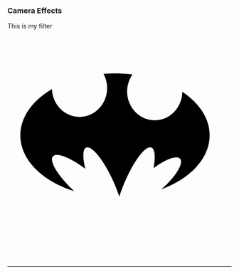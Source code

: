 ### Camera Effects

This is my filter
<?xml version="1.0" encoding="UTF-8" standalone="no"?>
<!DOCTYPE svg PUBLIC "-//W3C//DTD SVG 1.1//EN" "http://www.w3.org/Graphics/SVG/1.1/DTD/svg11.dtd">
<svg version="1.1" xmlns="http://www.w3.org/2000/svg" xmlns:xlink="http://www.w3.org/1999/xlink" preserveAspectRatio="xMidYMid meet" viewBox="0 0 640 640" width="640" height="640"><defs><path d="M329.23 107.52L340.13 108.24L350.9 109.24L357.09 109.99L357.01 110.09L355.27 112.67L353.62 115.33L352.06 118.06L350.6 120.85L349.25 123.71L348 126.63L346.86 129.61L345.83 132.64L344.9 135.72L344.1 138.86L343.41 142.05L342.84 145.28L342.39 148.55L342.07 151.86L341.87 155.21L341.81 158.59L341.87 161.98L342.07 165.33L342.39 168.64L342.84 171.91L343.41 175.14L344.1 178.33L344.9 181.46L345.83 184.55L346.86 187.58L348 190.56L349.25 193.48L350.6 196.34L352.06 199.13L353.62 201.86L355.27 204.52L357.01 207.1L358.85 209.61L360.78 212.05L362.79 214.4L364.89 216.68L367.07 218.86L369.32 220.96L371.66 222.97L374.07 224.89L376.55 226.71L379.1 228.43L381.71 230.06L384.39 231.57L387.13 232.99L389.93 234.29L392.78 235.48L395.69 236.56L398.65 237.52L401.65 238.36L404.71 239.08L407.8 239.67L410.94 240.14L414.12 240.48L417.33 240.68L420.57 240.75L423.82 240.68L427.03 240.48L430.2 240.14L433.34 239.67L436.44 239.08L439.49 238.36L442.5 237.52L445.46 236.56L448.36 235.48L451.22 234.29L454.02 232.99L456.76 231.57L459.43 230.06L462.05 228.43L464.6 226.71L467.08 224.89L469.48 222.97L471.82 220.96L474.08 218.86L476.26 216.68L478.35 214.4L480.37 212.05L482.29 209.61L484.13 207.1L485.88 204.52L487.53 201.86L489.08 199.13L490.54 196.34L491.89 193.48L493.14 190.56L494.29 187.58L495.32 184.55L496.24 181.46L497.05 178.33L497.74 175.14L498.3 171.91L498.75 168.64L499.08 165.33L499.27 161.98L499.32 159.48L505.4 163.6L512.31 168.67L518.92 173.91L525.23 179.31L531.22 184.87L536.89 190.59L542.23 196.46L547.23 202.47L551.87 208.61L556.16 214.89L560.08 221.3L563.63 227.82L566.79 234.46L569.56 241.21L571.93 248.06L573.88 255L575.42 262.04L576.53 269.17L577.2 276.37L577.42 283.65L577.2 290.93L576.53 298.14L575.42 305.26L573.88 312.3L571.93 319.25L569.56 326.1L566.79 332.85L563.63 339.49L560.08 346.01L556.16 352.41L551.87 358.69L547.23 364.84L542.23 370.85L536.89 376.71L531.22 382.43L525.23 388L518.92 393.4L512.31 398.64L505.4 403.7L498.2 408.59L490.72 413.3L482.97 417.81L474.96 422.14L466.69 426.26L458.18 430.18L449.44 433.88L440.46 437.37L440.01 437.54L440.55 437.06L443.55 434.38L446.49 431.69L449.36 428.99L452.16 426.29L454.9 423.58L457.56 420.88L460.14 418.18L462.66 415.49L465.09 412.81L467.45 410.14L469.73 407.49L471.93 404.86L474.04 402.24L476.06 399.65L478 397.09L479.85 394.56L481.61 392.06L483.27 389.6L484.84 387.17L486.32 384.79L487.69 382.45L488.97 380.16L490.14 377.92L491.21 375.73L492.17 373.6L493.03 371.52L493.77 369.51L494.41 367.56L494.93 365.68L495.34 363.86L495.63 362.12L495.8 360.46L495.85 358.87L495.78 357.37L495.59 355.95L495.27 354.62L494.83 353.37L494.25 352.22L493.54 351.17L492.71 350.22L491.77 349.39L490.71 348.68L489.54 348.07L488.27 347.58L486.89 347.2L485.41 346.93L483.84 346.77L482.17 346.72L480.41 346.77L478.56 346.93L476.63 347.19L474.61 347.55L472.52 348.01L470.35 348.57L468.1 349.23L465.79 349.99L463.41 350.84L460.96 351.79L458.46 352.83L455.89 353.96L453.28 355.18L450.6 356.49L447.88 357.89L445.12 359.37L442.31 360.94L439.46 362.6L436.58 364.33L433.66 366.15L430.71 368.05L427.73 370.02L424.73 372.08L421.7 374.21L418.66 376.41L417.11 377.57L417.29 376.61L417.99 372.61L418.61 368.72L419.14 364.93L419.59 361.26L419.96 357.7L420.24 354.27L420.44 350.96L420.55 347.78L420.57 344.74L420.51 341.84L420.35 339.08L420.11 336.47L419.78 334.01L419.37 331.71L418.86 329.57L418.26 327.6L417.56 325.8L416.78 324.17L415.9 322.72L414.94 321.46L413.87 320.39L412.72 319.5L411.46 318.82L410.13 318.34L408.73 318.07L407.26 318L405.72 318.14L404.13 318.48L402.48 319.01L400.77 319.73L399.02 320.64L397.21 321.74L395.35 323.01L393.45 324.47L391.51 326.09L389.52 327.89L387.5 329.86L385.45 331.98L383.36 334.27L381.24 336.72L379.1 339.31L376.93 342.06L374.75 344.95L372.54 347.98L370.32 351.16L368.08 354.46L365.83 357.9L363.58 361.47L361.31 365.16L359.05 368.97L356.78 372.91L354.52 376.95L352.26 381.1L350.01 385.37L347.77 389.73L345.54 394.2L343.33 398.76L341.13 403.41L338.96 408.16L336.81 412.99L334.68 417.9L332.58 422.89L330.51 427.96L328.5 433.05L326.56 438.11L324.69 443.13L322.89 448.12L321.17 453.07L319.52 457.97L319.35 458.53L318.56 456.14L317.09 451.84L315.55 447.49L313.93 443.09L312.24 438.65L310.49 434.17L308.66 429.65L306.76 425.11L304.79 420.53L302.76 415.93L300.68 411.36L298.57 406.85L296.44 402.42L294.29 398.07L292.12 393.8L289.93 389.61L287.73 385.5L285.52 381.49L283.3 377.57L281.07 373.74L278.85 370.01L276.62 366.38L274.39 362.86L272.17 359.45L269.95 356.15L267.75 352.96L265.56 349.89L263.38 346.94L261.21 344.12L259.07 341.42L256.95 338.85L254.86 336.42L252.79 334.12L250.75 331.96L248.74 329.94L246.77 328.07L244.84 326.35L242.95 324.78L241.09 323.36L239.29 322.11L237.53 321.01L235.82 320.08L234.16 319.32L232.56 318.73L231.02 318.31L229.54 318.07L228.11 318L226.76 318.13L225.47 318.43L224.25 318.93L223.12 319.62L222.08 320.48L221.13 321.51L220.28 322.71L219.52 324.08L218.85 325.61L218.27 327.3L217.79 329.14L217.39 331.13L217.08 333.27L216.86 335.54L216.72 337.95L216.68 340.5L216.72 343.17L216.84 345.97L217.05 348.89L217.34 351.93L217.72 355.08L218.18 358.33L218.72 361.7L219.34 365.16L220.04 368.72L220.83 372.37L221.69 376.11L222.5 379.4L219.13 376.9L215.29 374.13L211.48 371.45L207.71 368.87L203.97 366.39L200.28 364L196.64 361.71L193.04 359.52L189.5 357.44L186.01 355.47L182.59 353.6L179.23 351.84L175.94 350.19L172.73 348.65L169.59 347.23L166.53 345.92L163.55 344.73L160.67 343.66L157.87 342.72L155.17 341.89L152.57 341.19L150.07 340.62L147.68 340.17L145.4 339.86L143.23 339.68L141.18 339.63L139.25 339.71L137.45 339.94L135.78 340.3L134.24 340.8L132.84 341.45L131.58 342.24L130.46 343.17L129.49 344.26L128.68 345.48L128.04 346.82L127.56 348.29L127.25 349.87L127.09 351.57L127.09 353.37L127.24 355.29L127.55 357.3L128 359.42L128.61 361.63L129.35 363.93L130.25 366.32L131.28 368.79L132.45 371.35L133.75 373.98L135.19 376.69L136.76 379.47L138.45 382.32L140.28 385.23L142.22 388.2L144.29 391.23L146.47 394.3L148.78 397.43L151.19 400.61L153.72 403.82L156.36 407.08L159.1 410.37L161.95 413.69L164.9 417.04L167.95 420.41L171.1 423.81L174.34 427.22L177.68 430.64L181.1 434.08L184.61 437.52L188.21 440.97L190.49 443.1L182.87 440.64L173.68 437.37L164.71 433.88L155.96 430.18L147.45 426.26L139.18 422.14L131.17 417.81L123.42 413.3L115.94 408.59L108.74 403.7L101.83 398.64L95.22 393.4L88.91 388L82.92 382.43L77.25 376.71L71.91 370.85L66.91 364.84L62.27 358.69L57.98 352.41L54.06 346.01L50.51 339.49L47.35 332.85L44.58 326.1L42.22 319.25L40.26 312.3L38.72 305.26L37.62 298.14L36.94 290.93L36.72 283.65L36.94 276.37L37.62 269.17L38.72 262.04L40.26 255L42.22 248.06L44.58 241.21L47.35 234.46L50.51 227.82L54.06 221.3L57.98 214.89L62.27 208.61L66.91 202.47L71.91 196.46L77.25 190.59L82.92 184.87L88.91 179.31L95.22 173.91L101.83 168.67L108.74 163.6L115.94 158.72L123.42 154.01L127.13 151.85L127.13 152.28L127.33 155.63L127.65 158.94L128.1 162.21L128.67 165.44L129.36 168.63L130.17 171.76L131.09 174.85L132.12 177.88L133.26 180.86L134.51 183.78L135.86 186.64L137.32 189.43L138.88 192.16L140.53 194.81L142.27 197.4L144.11 199.91L146.04 202.35L148.05 204.7L150.15 206.98L152.33 209.16L154.59 211.26L156.92 213.27L159.33 215.19L161.81 217.01L164.36 218.73L166.97 220.36L169.65 221.87L172.39 223.29L175.19 224.59L178.04 225.78L180.95 226.86L183.91 227.82L186.91 228.66L189.97 229.38L193.06 229.97L196.2 230.44L199.38 230.78L202.59 230.98L205.83 231.05L209.08 230.98L212.29 230.78L215.46 230.44L218.6 229.97L221.7 229.38L224.75 228.66L227.76 227.82L230.72 226.86L233.62 225.78L236.48 224.59L239.28 223.29L242.02 221.87L244.69 220.36L247.31 218.73L249.86 217.01L252.34 215.19L254.75 213.27L257.08 211.26L259.34 209.16L261.52 206.98L263.61 204.7L265.63 202.35L267.55 199.91L269.39 197.4L271.14 194.81L272.79 192.16L274.34 189.43L275.8 186.64L277.15 183.78L278.4 180.86L279.55 177.88L280.58 174.85L281.5 171.76L282.31 168.63L283 165.44L283.56 162.21L284.01 158.94L284.34 155.63L284.53 152.28L284.6 148.89L284.53 145.51L284.34 142.16L284.01 138.85L283.56 135.58L283 132.35L282.31 129.16L281.5 126.02L280.58 122.94L279.55 119.91L278.4 116.93L277.15 114.01L275.8 111.15L274.34 108.36L274.27 108.22L284.91 107.52L295.93 107.08L307.07 106.93L318.21 107.08L329.23 107.52Z" id="ac9Guim9x"></path></defs><g><g><g><use xlink:href="#ac9Guim9x" opacity="1" fill="#000000" fill-opacity="1"></use></g></g></g></svg>

***
